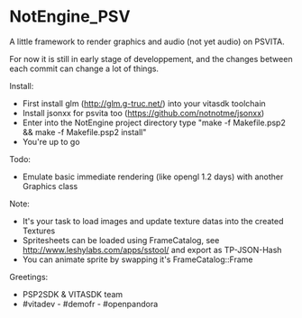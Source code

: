 # NotEngine_PSV
A little framework to render graphics and audio (not yet audio) on PSVITA.

For now it is still in early stage of developpement, and the changes between each commit can
change a lot of things.

Install:
 - First install glm (http://glm.g-truc.net/) into your vitasdk toolchain
 - Install jsonxx for psvita too (https://github.com/notnotme/jsonxx)
 - Enter into the NotEngine project directory type "make -f Makefile.psp2 && make -f Makefile.psp2 install"
 - You're up to go

Todo:
 - Emulate basic immediate rendering (like opengl 1.2 days) with another Graphics class

Note:
 - It's your task to load images and update texture datas into the created Textures
 - Spritesheets can be loaded using FrameCatalog, see http://www.leshylabs.com/apps/sstool/ and export as TP-JSON-Hash
 - You can animate sprite by swapping it's FrameCatalog::Frame

Greetings:
 - PSP2SDK & VITASDK team
 - #vitadev - #demofr - #openpandora

